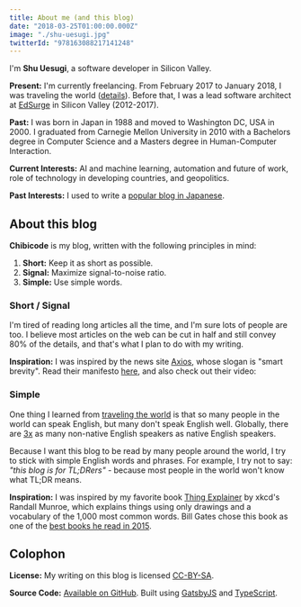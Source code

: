 ```yaml
---
title: About me (and this blog)
date: "2018-03-25T01:00:00.000Z"
image: "./shu-uesugi.jpg"
twitterId: "978163088217141248"
---
```


I'm **Shu Uesugi**, a software developer in Silicon Valley.

**Present:** I'm currently freelancing. From February 2017 to January 2018, I was traveling the world ([details](/posts/world-travel-2017-2018)). Before that, I was a lead software architect at [EdSurge](https://www.edsurge.com/) in Silicon Valley (2012-2017).

<post-separator></post-separator>

**Past:** I was born in Japan in 1988 and moved to Washington DC, USA in 2000. I graduated from Carnegie Mellon University in 2010 with a Bachelors degree in Computer Science and a Masters degree in Human-Computer Interaction.

**Current Interests:** AI and machine learning, automation and future of work, role of technology in developing countries, and geopolitics.

**Past Interests:** I used to write a [popular blog in Japanese](http://chibicode.com/jp).

## About this blog

**Chibicode** is my blog, written with the following principles in mind:

1.  **Short:** Keep it as short as possible.
2.  **Signal:** Maximize signal-to-noise ratio.
3.  **Simple:** Use simple words.

### Short / Signal

I'm tired of reading long articles all the time, and I'm sure lots of people are too. I believe most articles on the web can be cut in half and still convey 80% of the details, and that's what I plan to do with my writing.

**Inspiration:** I was inspired by the news site [Axios](https://www.axios.com/), whose slogan is "smart brevity". Read their manifesto [here](https://www.axios.com/about), and also check out their video:

<div><responsive-iframe width="560" height="315" src="https://www.youtube.com/embed/jeZ9RBMiaLs" frameborder="0" allow="autoplay; encrypted-media" allowfullscreen></responsive-iframe></div>

### Simple

One thing I learned from [traveling the world](/posts/world-travel-2017-2018) is that so many people in the world can speak English, but many don't speak English well. Globally, there are [3x](https://www.weforum.org/agenda/2015/10/which-languages-are-most-widely-spoken/) as many non-native English speakers as native English speakers.

Because I want this blog to be read by many people around the world, I try to stick with simple English words and phrases. For example, I try not to say: _"this blog is for TL;DRers"_ - because most people in the world won't know what TL;DR means.

**Inspiration:** I was inspired by my favorite book [Thing Explainer](https://xkcd.com/thing-explainer/) by xkcd's Randall Munroe, which explains things using only drawings and a vocabulary of the 1,000 most common words. Bill Gates chose this book as one of the [best books he read in 2015](https://www.gatesnotes.com/About-Bill-Gates/Best-Books-2015).

## Colophon

**License:** My writing on this blog is licensed [CC-BY-SA](https://creativecommons.org/licenses/by-sa/4.0/).

**Source Code:** [Available on GitHub](http://github.com/chibicode/chibicode). Built using [GatsbyJS](https://gatsbyjs.com/) and [TypeScript](http://www.typescriptlang.org/).
